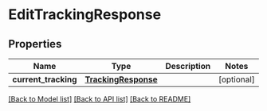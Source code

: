 # EditTrackingResponse

## Properties
Name | Type | Description | Notes
------------ | ------------- | ------------- | -------------
**current_tracking** | [**TrackingResponse**](TrackingResponse.md) |  | [optional] 

[[Back to Model list]](../README.md#documentation-for-models) [[Back to API list]](../README.md#documentation-for-api-endpoints) [[Back to README]](../README.md)



